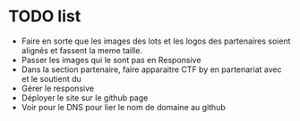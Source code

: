 # TODO list

- Faire en sorte que les images des lots et les logos des partenaires soient alignés et fassent la meme taille.
- Passer les images qui le sont pas en Responsive
- Dans la section partenaire, faire apparaitre
        CTF by <logo-ENSIBS>
          en partenariat avec
  <logo-Airbus> <logo-IUT> <logo-Amossys>
          et le soutient du
            <logo-PEC>
- Gérer le responsive
- Déployer le site sur le github page
- Voir pour le DNS pour lier le nom de domaine au github
